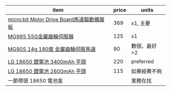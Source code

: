 
|item|price|units|
|---|---|---|
|[micro:bit Motor Drive Board馬達驅動擴展板](https://www.icshop.com.tw/products/368031200152)|369|x1, 主要|
|[MG995 55G金屬齒輪伺服器](https://www.icshop.com.tw/products/368060100074)|125|x1|
|[MG90S 14g 180度 金屬齒輪伺服馬達](https://www.icshop.com.tw/products/368060200007)|90|數個，最好>2|
|[LG 18650 鋰電池 3400mAh 平頭](https://www.icshop.com.tw/products/368090500161)|220|preferred|
|[LG 18650 鋰電池 2600mAh 平頭](https://www.icshop.com.tw/products/368090500064)|115|如果經費不夠|
|一節帶頭 18650 電池盒||業務在找|
